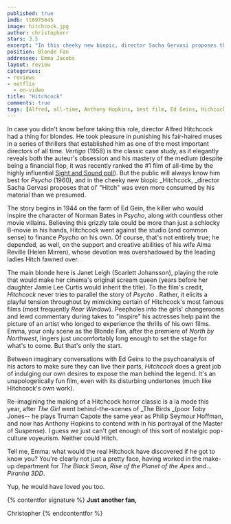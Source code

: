 ```yaml
---
published: true
imdb: tt0975645
image: hitchcock.jpg
author: christopherr 
stars: 3.5
excerpt: "In this cheeky new biopic, director Sacha Gervasi proposes that ol&rsquo; &ldquo;Hitch&rdquo; was even more consumed by his material than we presumed."
position: Blonde Fan
addressee: Emma Jacobs
layout: review
categories:
- reviews
- netflix
  - on-video
title: "Hitchcock"
comments: true
tags: [Alfred, all-time, Anthony Hopkins, best film, Ed Geins, Hichcock, Letters, Psycho, Scarlett Johansson, Sight and Sount, undefined, Vertigo]
---
```

In case you didn't know before taking this role, director Alfred Hitchcock had a thing for blondes. He took pleasure in punishing his fair-haired muses in a series of thrillers that established him as one of the most important directors of all time. _Vertigo_ (1958) is the classic case study, as it elegantly reveals both the auteur's obsession and his mastery of the medium (despite being a financial flop, it was recently ranked the #1 film of all-time by the highly influential [Sight and Sound poll][1]). But the public will always know him best for _Psycho_ (1960), and in the cheeky new biopic _Hitchcock, _director Sacha Gervasi proposes that ol' "Hitch" was even more consumed by his material than we presumed.

   [1]: http://www.bfi.org.uk/news/50-greatest-films-all-time

The story begins in 1944 on the farm of Ed Gein, the killer who would inspire the character of Norman Bates in _Psycho_, along with countless other movie villains. Believing this grizzly tale could be more than just a schlocky B-movie in his hands, Hitchcock went against the studio (and common sense) to finance _Psycho_ on his own. Of course, that's not entirely true; he depended, as well, on the support and creative abilities of his wife Alma Reville (Helen Mirren), whose devotion was overshadowed by the leading ladies Hitch fawned over.

The main blonde here is Janet Leigh (Scarlett Johansson), playing the role that would make her cinema's original scream queen (years before her daughter Jamie Lee Curtis would inherit the title). To the film's credit, _Hitchcock_ never tries to parallel the story of _Psycho_ . Rather, it elicits a playful tension throughout by mimicking certain of Hitchcock's most famous films (most frequently _Rear Window_). Peepholes into the girls' changerooms and lewd commentary during takes to "inspire" his actresses help paint the picture of an artist who longed to experience the thrills of his own films. Emma, your only scene as the Blonde Fan, after the premiere of _North by Northwest_, lingers just uncomfortably long enough to set the stage for what's to come. But that's only the start.

Between imaginary conversations with Ed Geins to the psychoanalysis of his actors to make sure they can live their parts, _Hitchcock_ does a great job of indulging our own desires to expose the man behind the legend. It's an unapologetically fun film, even with its disturbing undertones (much like Hitchcock's own work).

Re-imagining the making of a Hitchcock horror classic is a la mode this year, after _The Girl_ went behind-the-scenes of _The Birds _(poor Toby Jones-- he plays Truman Capote the same year as Philip Seymour Hoffman, and now has Anthony Hopkins to contend with in his portrayal of the Master of Suspense). I guess we just can't get enough of this sort of nostalgic pop-culture voyeurism. Neither could Hitch.

Tell me, Emma: what would the real Hitchock have discovered if he got to know you?  You're clearly not just a pretty face, having worked in the make-up department for _The Black Swan_, _Rise of the Planet of the Apes_ and… _Piranha 3DD_.

Yup, he would have loved you too.

{% contentfor signature %}
**Just another fan,**

Christopher
{% endcontentfor %}